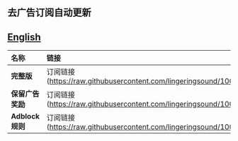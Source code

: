 ## 去广告订阅自动更新
## [English](./README_en.md)

| **名称** | **链接** |
| :-- | :-- |
| **完整版** | 订阅链接(https://raw.githubusercontent.com/lingeringsound/10007_auto/master/all) |
| **保留广告奖励** | 订阅链接(https://raw.githubusercontent.com/lingeringsound/10007_auto/master/reward) |
| **Adblock规则** | 订阅链接(https://raw.githubusercontent.com/lingeringsound/10007_auto/master/adb.txt) |
